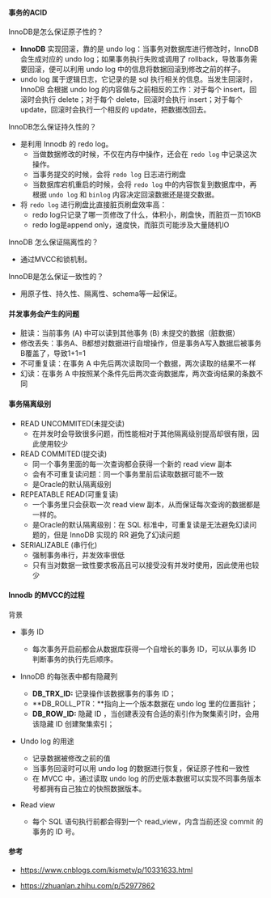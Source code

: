 #### 事务的ACID

InnoDB是怎么保证原子性的？

- **InnoDB** 实现回滚，靠的是 undo log：当事务对数据库进行修改时，InnoDB 会生成对应的 undo log；如果事务执行失败或调用了 rollback，导致事务需要回滚，便可以利用 undo log 中的信息将数据回滚到修改之前的样子。
- undo log 属于逻辑日志，它记录的是 sql 执行相关的信息。当发生回滚时，InnoDB 会根据 undo log 的内容做与之前相反的工作：对于每个 insert，回滚时会执行 delete；对于每个 delete，回滚时会执行 insert；对于每个 update，回滚时会执行一个相反的 update，把数据改回去。

InnoDB怎么保证持久性的？

- 是利用 Innodb 的 redo log。
  - 当做数据修改的时候，不仅在内存中操作，还会在 `redo log` 中记录这次操作。
  - 当事务提交的时候，会将 `redo log` 日志进行刷盘
  - 当数据库宕机重启的时候，会将 `redo log` 中的内容恢复到数据库中，再根据 `undo log` 和 `binlog` 内容决定回滚数据还是提交数据。
- 将 `redo log` 进行刷盘比直接脏页刷盘效率高：
  - redo log只记录了哪一页修改了什么，体积小，刷盘快，而脏页一页16KB
  - redo log是append only，速度快，而脏页可能涉及大量随机IO

InnoDB 怎么保证隔离性的？

- 通过MVCC和锁机制。

InnoDB是怎么保证一致性的？

- 用原子性、持久性、隔离性、schema等一起保证。

#### 并发事务会产生的问题

- 脏读：当前事务 (A) 中可以读到其他事务 (B) 未提交的数据（脏数据）
- 修改丢失：事务A、B都想对数据进行自增操作，但是事务A写入数据后被事务B覆盖了，导致1+1=1
- 不可重复读：在事务 A 中先后两次读取同一个数据，两次读取的结果不一样
- 幻读：在事务 A 中按照某个条件先后两次查询数据库，两次查询结果的条数不同

#### 事务隔离级别

- READ UNCOMMITED(未提交读)
  - 在并发时会导致很多问题，而性能相对于其他隔离级别提高却很有限，因此使用较少
- READ COMMITED(提交读)
  - 同一个事务里面的每一次查询都会获得一个新的 read view 副本
  - 会有不可重复读问题：同一个事务里前后读取数据可能不一致
  - 是Oracle的默认隔离级别
- REPEATABLE READ(可重复读)
  - 一个事务里只会获取一次 read view 副本，从而保证每次查询的数据都是一样的。
  - 是Oracle的默认隔离级别：在 SQL 标准中，可重复读是无法避免幻读问题的，但是 InnoDB 实现的 RR 避免了幻读问题
- SERIALIZABLE (串行化)
  - 强制事务串行，并发效率很低
  - 只有当对数据一致性要求极高且可以接受没有并发时使用，因此使用也较少

#### Innodb 的MVCC的过程

背景

- 事务 ID
  - 每次事务开启前都会从数据库获得一个自增长的事务 ID，可以从事务 ID 判断事务的执行先后顺序。

- InnoDB 的每张表中都有隐藏列
  - **DB_TRX_ID:** 记录操作该数据事务的事务 ID；
  - **DB_ROLL_PTR：**指向上一个版本数据在 undo log 里的位置指针；
  - **DB_ROW_ID:** 隐藏 ID ，当创建表没有合适的索引作为聚集索引时，会用该隐藏 ID 创建聚集索引；

- Undo log 的用途
  - 记录数据被修改之前的值
  - 当事务回滚时可以用 undo log 的数据进行恢复，保证原子性和一致性
  - 在 MVCC 中，通过读取 undo log 的历史版本数据可以实现不同事务版本号都拥有自己独立的快照数据版本。

- Read view
  - 每个 SQL 语句执行前都会得到一个 read_view，内含当前还没 commit 的事务的 ID 号。

#### 参考

- https://www.cnblogs.com/kismetv/p/10331633.html

- https://zhuanlan.zhihu.com/p/52977862